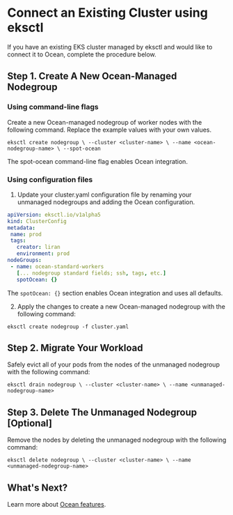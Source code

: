 # Connect an Existing Cluster using eksctl

If you have an existing EKS cluster managed by eksctl and would like to connect it to Ocean, complete the procedure below.

## Step 1. Create A New Ocean-Managed Nodegroup

### Using command-line flags

Create a new Ocean-managed nodegroup of worker nodes with the following command. Replace the example values with your own values.

`eksctl create nodegroup \ --cluster <cluster-name> \ --name <ocean-nodegroup-name> \ --spot-ocean`

The spot-ocean command-line flag enables Ocean integration.

### Using configuration files

1. Update your cluster.yaml configuration file by renaming your unmanaged nodegroups and adding the Ocean configuration.

```yaml
apiVersion: eksctl.io/v1alpha5
kind: ClusterConfig
metadata:
 name: prod
 tags:
   creator: liran
   environment: prod
nodeGroups:
 - name: ocean-standard-workers
   [... nodegroup standard fields; ssh, tags, etc.]
   spotOcean: {}
```

The `spotOcean: {}` section enables Ocean integration and uses all defaults.

2. Apply the changes to create a new Ocean-managed nodegroup with the following command:

`eksctl create nodegroup -f cluster.yaml`

## Step 2. Migrate Your Workload

Safely evict all of your pods from the nodes of the unmanaged nodegroup with the following command:

`eksctl drain nodegroup \ --cluster <cluster-name> \ --name <unmanaged-nodegroup-name>`

## Step 3. Delete The Unmanaged Nodegroup [Optional]

Remove the nodes by deleting the unmanaged nodegroup with the following command:

`eksctl delete nodegroup \ --cluster <cluster-name> \ --name <unmanaged-nodegroup-name>`

## What's Next?

Learn more about [Ocean features](ocean/features/).
